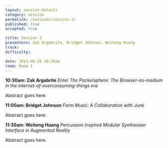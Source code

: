 ```yaml
---
layout: session-details
category: session
permalink: /sessions/session-3/
published: true
accepted: true

title: Session 3
presenters: Zak Argabrite, Bridget Johnson, Weitong Huang
track:
difficulty:

date: 2013-06-20 10:30am
room: Room 1
---
```


**10:30am: Zak Argabrite**
_Enter The Packetsphere: The Browser-as-medium in the internet-of-overconsuming-things era_

Abstract goes here.

**11:00am: Bridget Johnson**
_Farm Music: A Collaboration with Junk_

Abstract goes here.

**11:30am: Weitong Huang**
_Percussion Inspired Modular Synthesiser Interface in Augmented Reality_

Abstract goes here.

